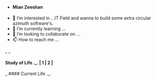 -  #### Mian Zeeshan
- 👀 I’m interested in ...IT Field and wanna to build some extra circular azimuth software's.
- 🌱 I’m currently learning ...
- 💞️ I’m looking to collaborate on ...
- 📫 How to reach me ...

_
_
  #### Study of Life ._. | 1 | 2 |

_ #### Current Life ._. 

<!--- 
lanp/lanp is a ✨ special ✨ repository because its `README.md` (this file) appears on your GitHub profile.
You can click the Preview link to take a look at your changes.
--->
